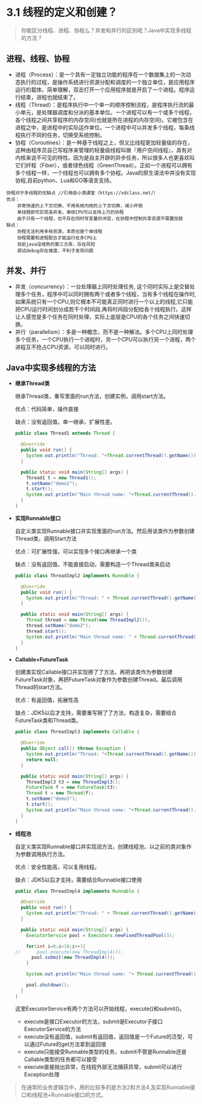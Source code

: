 # 3.1 线程的定义和创建？

> 你能区分线程、进程、协程么？并发和并行的区别呢？Java中实现多线程的方法？

## 进程、线程、协程

- 进程（Process）：是一个具有一定独立功能的程序在一个数据集上的一次动态执行的过程，是操作系统进行资源分配和调度的一个独立单位，是应用程序运行的载体。简单理解，双击打开一个应用程序就是开启了一个进程。程序运行结束，进程也就结束了。
- 线程（Thread）：是程序执行中一个单一的顺序控制流程，是程序执行流的最小单元，是处理器调度和分派的基本单位。一个进程可以有一个或多个线程，各个线程之间共享程序的内存空间(也就是所在进程的内存空间)。它被包含在进程之中，是进程中的实际运作单位。一个进程中可以并发多个线程，每条线程执行不同的任务，切换受系统控制。
- 协程（Coroutines）：是一种基于线程之上，但又比线程更加轻量级的存在，这种由程序员自己写程序来管理的轻量级线程叫做『用户空间线程』，具有对内核来说不可见的特性。因为是自主开辟的异步任务，所以很多人也更喜欢叫它们纤程（Fiber），或者绿色线程（GreenThread）。正如一个进程可以拥有多个线程一样，一个线程也可以拥有多个协程。Java的原生语法中并没有实现协程,目前python、Lua和GO等语言支持。

```
协程对于多线程的优缺点 //引用自小滴课堂（https://xdclass.net/）
优点：
	非常快速的上下文切换，不用系统内核的上下文切换，减小开销
	单线程即可实现高并发，单核CPU可以支持上万的协程
	由于只有一个线程，也不存在同时写变量的冲突，在协程中控制共享资源不需要加锁
缺点：
	协程无法利用多核资源，本质也是个单线程
	协程需要和进程配合才能运行在多CPU上
	目前java没成熟的第三方库，存在风险
	调试debug存在难度，不利于发现问题
```



## **并发、并行**

- 并发（concurrency）：一台处理器上同时处理任务, 这个同时实际上是交替处理多个任务，程序中可以同时拥有两个或者多个线程，当有多个线程在操作时,如果系统只有一个CPU,则它根本不可能真正同时进行一个以上的线程,它只能把CPU运行时间划分成若干个时间段,再将时间段分配给各个线程执行。这样让人感觉是多个任务在同时处理，实际上底层是CPU的各个任务之间快速切换。
- 并行（parallelism）：多是一种概念，而不是一种解法。多个CPU上同时处理多个任务，一个CPU执行一个进程时，另一个CPU可以执行另一个进程，两个进程互不抢占CPU资源，可以同时进行。



## **Java中实现多线程的方法**

- **继承Thread类**

  继承Thread类，重写里面的run方法，创建实例，调用start方法。

  优点：代码简单，操作直接

  缺点：没有返回值，单一继承，扩展性差。

  ```java
  public class Thread1 extends Thread {
  
    @Override
    public void run() {
      System.out.println("Thread: "+Thread.currentThread().getName());
    }
  
    public static void main(String[] args) {
      Thread1 t = new Thread1();
      t.setName("demo1");
      t.start();
      System.out.println("Main thread name: "+Thread.currentThread().getName());
    }
  }
  ```

  

- **实现Runnable接口**

  自定义类实现Runnable接口并实现里面的run方法。然后用该类作为参数创建Thread类，调用Start方法

  优点：可扩展性强，可以实现多个接口再继承一个类

  缺点：没有返回值，不能直接启动，需要构造一个Thread类来启动

  ```java
  public class ThreadImpl2 implements Runnable {
  
    @Override
    public void run() {
      System.out.println("Thread: " + Thread.currentThread().getName());
    }
  
    public static void main(String[] args) {
      Thread thread = new Thread(new ThreadImpl2());
      thread.setName("demo2");
      thread.start();
      System.out.println("Main thread name: " + Thread.currentThread().getName());
    }
  }
  ```

  

- **Callable+FutureTask**

  创建类实现Callable接口并实现擦了了方法，再把该类作为参数创建FutureTask对象，再把FutureTask对象作为参数创建Thread。最后调用Thread的start方法。

  优点：有返回值，拓展性高

  缺点：JDK5以后才支持，需要重写擦了了方法，构造复杂，需要结合FutureTask类和Thread类。

  ```java
  public class ThreadImpl3 implements Callable {
  
    @Override
    public Object call() throws Exception {
      System.out.println("Thread: "+Thread.currentThread().getName());
      return null;
    }
  
    public static void main(String[] args) {
      ThreadImpl3 t3 = new ThreadImpl3();
      FutureTask f = new FutureTask(t3);
      Thread t = new Thread(f);
      t.setName("demo3");
      t.start();
      System.out.println("Main thread name: "+Thread.currentThread().getName());
    }
  }
  ```

  

- **线程池**

  自定义类实现Runnable接口并实现润方法，创建线程池，以之前的类对象作为参数调用执行方法。

  优点：安全性能高，可以复用线程。

  缺点：JDK5以后才支持，需要结合Runnable接口使用

  ```java
  public class ThreadImpl4 implements Runnable {
  
    @Override
    public void run() {
      System.out.println("Thread: " + Thread.currentThread().getName());
    }
  
    public static void main(String[] args) {
      ExecutorService pool = Executors.newFixedThreadPool(3);
  
      for(int i=0;i<10;i++){
  //      pool.execute(new ThreadImpl4());
        pool.submit(new ThreadImpl4());
      }
  
      System.out.println("Main thread name: "+ Thread.currentThread().getName());
  
      pool.shutdown();
    }
  }
  ```

  这里ExecutorService有两个方法可以开始线程，execute()和submit()。

  - execute是接口Executor的方法，submit是Executor子接口ExecutorService的方法
  - execute没有返回值，submit有返回值，返回值是一个Future的泛型，可以通过Future的get方法拿到返回值
  - execute只能接受Runnable类型的任务，submit不管是Runnable还是Callable类型的任务都可以接受
  - execute直接抛出异常，在线程外部无法捕获异常，submit可以进行Exception处理

> 在通常的业务逻辑当中，用的比较多的是方法2和方法4,及实现Runnable接口和线程池+Runnable接口的方式。
